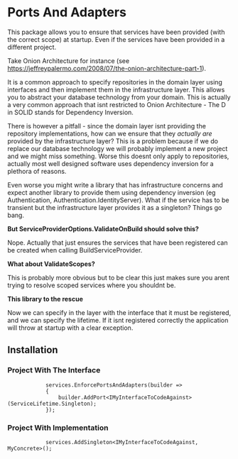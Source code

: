 # Ports And Adapters
This package allows you to ensure that services have been provided (with the correct scope) at startup. Even if the services have been provided in a different project.

Take Onion Architecture for instance (see https://jeffreypalermo.com/2008/07/the-onion-architecture-part-1).

It is a common approach to specify repositories in the domain layer using interfaces and then implement them in the infrastructure layer. This allows you to abstract your database technology from your domain. This is actually a very common approach that isnt restricted to Onion Architecture - The D in SOLID stands for Dependency Inversion.

There is however a pitfall - since the domain layer isnt providing the repository implementations, how can we ensure that they *actually are* provided by the infrastructure layer? This is a problem because if we do replace our database technology we will probably implement a new project and we might miss something. Worse this doesnt only apply to repositories, actually most well designed software uses dependency inversion for a plethora of reasons.

Even worse you might write a library that has infrastructure concerns and expect another library to provide them using dependency inversion (eg Authentication, Authentication.IdentityServer). What if the service has to be transient but the infrastructure layer provides it as a singleton? Things go bang.

**But ServiceProviderOptions.ValidateOnBuild should solve this?**

Nope. Actually that just ensures the services that have been registered can be created when calling BuildServiceProvider.

**What about ValidateScopes?**

This is probably more obvious but to be clear this just makes sure you arent trying to resolve scoped services where you shouldnt be.

**This library to the rescue**

Now we can specify in the layer with the interface that it must be registered, and we can specify the lifetime. If it isnt registered correctly the application will throw at startup with a clear exception.

## Installation
### Project With The Interface

```
            services.EnforcePortsAndAdapters(builder =>
            {
                builder.AddPort<IMyInterfaceToCodeAgainst>(ServiceLifetime.Singleton);
            });
```

### Project With Implementation
```
            services.AddSingleton<IMyInterfaceToCodeAgainst, MyConcrete>();
```

